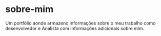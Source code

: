 # sobre-mim
Um portfólio aonde armazeno informações sobre o meu trabalho como desenvolvedor e Analista com informações adicionais sobre mim. 
